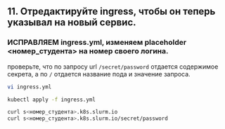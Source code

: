 ## 11. Отредактируйте ingress, чтобы он теперь указывал на новый сервис.

### ИСПРАВЛЯЕМ ingress.yml, изменяем placeholder <номер_студента> на номер своего логина.

проверьте, что по запросу url `/secret/password` отдается содержимое секрета, а по `/` отдается название пода и значение запроса.

```bash
vi ingress.yml

kubectl apply -f ingress.yml

curl s<номер_студента>.k8s.slurm.io
curl s<номер_студента>.k8s.slurm.io/secret/password
```
